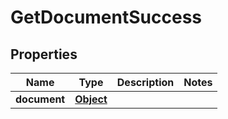 
# GetDocumentSuccess

## Properties
Name | Type | Description | Notes
------------ | ------------- | ------------- | -------------
**document** | [**Object**](.md) |  | 




